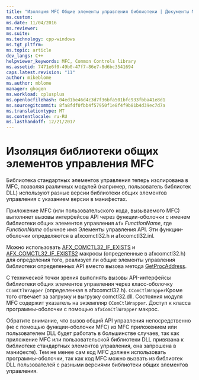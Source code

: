 ```yaml
---
title: "Изоляция MFC Общие элементы управления библиотеки | Документы Microsoft"
ms.custom: 
ms.date: 11/04/2016
ms.reviewer: 
ms.suite: 
ms.technology: cpp-windows
ms.tgt_pltfrm: 
ms.topic: article
dev_langs: C++
helpviewer_keywords: MFC, Common Controls library
ms.assetid: 7471e6f0-49b0-47f7-86e7-8d6bc3541694
caps.latest.revision: "11"
author: mikeblome
ms.author: mblome
manager: ghogen
ms.workload: cplusplus
ms.openlocfilehash: 04ed1be46d4c3d7f36bfa501bfc933fbba41e8d1
ms.sourcegitcommit: 8fa8fdf0fbb4f57950f1e8f4f9b81b4d39ec7d7a
ms.translationtype: MT
ms.contentlocale: ru-RU
ms.lasthandoff: 12/21/2017
---
```

# <a name="isolation-of-the-mfc-common-controls-library"></a>Изоляция библиотеки общих элементов управления MFC
Библиотека стандартных элементов управления теперь изолирована в MFC, позволяя различных модулей (например, пользователь библиотек DLL) используют разные версии библиотеки общих элементов управления с указанием версии в манифестах.  
  
 Приложение MFC (или пользовательского кода, вызываемого MFC) выполняет вызовы интерфейсов API через функции-оболочки с именем библиотеки общих элементов управления `Afx` *FunctionName*, где *FunctionName* обычное имя Элементы управления API. Эти функции-оболочки определяются в afxcomctl32.h и afxcomctl32.inl.  
  
 Можно использовать [AFX_COMCTL32_IF_EXISTS](reference/run-time-object-model-services.md#afx_comctl32_if_exists) и [AFX_COMCTL32_IF_EXISTS2](reference/run-time-object-model-services.md#afx_comctl32_if_exists2) макросы (определенные в afxcomctl32.h) для определения того, реализует ли общие элементы управления библиотеки определенных API вместо вызова метода [GetProcAddress](../build/getprocaddress.md).  
  
 С технической точки зрения выполнять вызовы API-интерфейсы библиотеки общих элементов управления через класс-оболочку `CComCtlWrapper` (определенная в afxcomctl32.h). `CComCtlWrapper`Кроме того отвечает за загрузку и выгрузку comctl32.dll. Состояния модуля MFC содержит указатель на экземпляр `CComCtlWrapper`. Доступ к класса программы-оболочки с помощью `afxComCtlWrapper` макрос.  
  
 Обратите внимание, что вызов общий API управления непосредственно (не с помощью функции-оболочки MFC) из MFC приложением или пользователем DLL будет работать в большинстве случаев, так как приложение MFC или пользовательской библиотеки DLL привязана к библиотеке стандартных элементов управления, она запрошена в манифесте). Тем не менее сам код MFC должен использовать программы-оболочки, так как код MFC можно вызвать из библиотек DLL пользователей с разными версиями библиотеки общих элементов управления.

